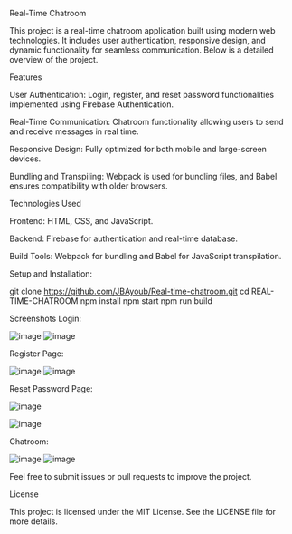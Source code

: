 Real-Time Chatroom

This project is a real-time chatroom application built using modern web technologies. It includes user authentication, responsive design, and dynamic functionality for seamless communication. Below is a detailed overview of the project.

Features

User Authentication: Login, register, and reset password functionalities implemented using Firebase Authentication.

Real-Time Communication: Chatroom functionality allowing users to send and receive messages in real time.

Responsive Design: Fully optimized for both mobile and large-screen devices.

Bundling and Transpiling: Webpack is used for bundling files, and Babel ensures compatibility with older browsers.

Technologies Used

Frontend: HTML, CSS, and JavaScript.

Backend: Firebase for authentication and real-time database.

Build Tools: Webpack for bundling and Babel for JavaScript transpilation.


Setup and Installation:


git clone https://github.com/JBAyoub/Real-time-chatroom.git
cd REAL-TIME-CHATROOM
npm install
npm start
npm run build

Screenshots
Login:


![image](https://github.com/user-attachments/assets/1c164edb-769d-4175-80b3-c2859261fe24)
![image](https://github.com/user-attachments/assets/a8095323-b568-428a-8517-59e85bfe0c61)

Register Page:

![image](https://github.com/user-attachments/assets/0804f0b7-b8ff-4c93-be6f-e39601b55b4b)
![image](https://github.com/user-attachments/assets/f44205a3-90d2-4ce1-8e5b-75a8fa7ed231)



Reset Password Page:

![image](https://github.com/user-attachments/assets/40f26fbd-9e36-4a40-8a12-193f4ace325c)

![image](https://github.com/user-attachments/assets/0890b36b-3a53-4ab7-ac13-44ca1505f00a)

Chatroom:

![image](https://github.com/user-attachments/assets/d2218e92-5f89-4df6-94fa-f33896250666)
![image](https://github.com/user-attachments/assets/be19f4d9-5ac5-453f-bd1a-4946877253d5)



Feel free to submit issues or pull requests to improve the project.

License

This project is licensed under the MIT License. See the LICENSE file for more details.

